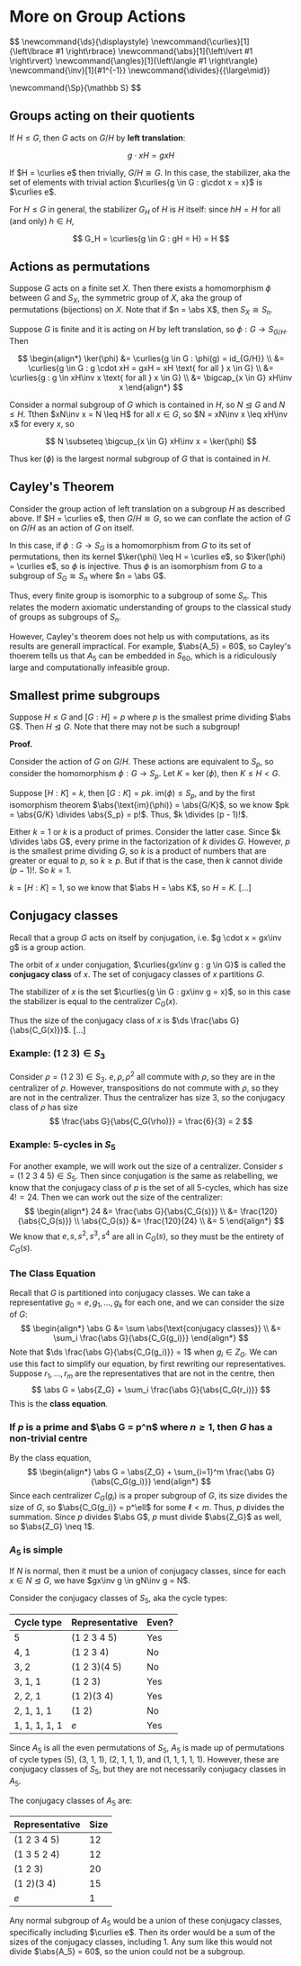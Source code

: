 # More on Group Actions

$$
\newcommand{\ds}{\displaystyle}
\newcommand{\curlies}[1]{\left\lbrace #1 \right\rbrace}
\newcommand{\abs}[1]{\left\lvert #1 \right\rvert}
\newcommand{\angles}[1]{\left\langle #1 \right\rangle}
\newcommand{\inv}[1]{#1^{-1}}
\newcommand{\divides}{{\large\mid}}

\newcommand{\Sp}{\mathbb S}
$$

## Groups acting on their quotients

If $H \leq G$, then $G$ acts on $G/H$ by **left translation**:

$$
g \cdot xH = gxH
$$

If $H = \curlies e$ then trivially, $G/H \cong G$. In this case, the stabilizer, aka the set of elements with trivial action $\curlies{g \in G : g\cdot x = x}$ is $\curlies e$.

For $H \leq G$ in general, the stabilizer $G_H$ of $H$ is $H$ itself: since $hH = H$ for all (and only) $h \in H$,

$$
G_H = \curlies{g \in G : gH = H} = H
$$


## Actions as permutations

Suppose $G$ acts on a finite set $X$. Then there exists a homomorphism $\phi$ between $G$ and $S_X$, the symmetric group of $X$, aka the group of permutations (bijections) on $X$. Note that if $n = \abs X$, then $S_X \cong S_n$.

Suppose $G$ is finite and it is acting on $H$ by left translation, so $\phi : G \to S_{G/H}$. Then

$$
\begin{align*}
\ker(\phi) &= \curlies{g \in G : \phi(g) = id_{G/H}} \\
&= \curlies{g \in G : g \cdot xH = gxH = xH \text{ for all } x \in G} \\
&= \curlies{g : g \in xH\inv x \text{ for all } x \in G} \\
&= \bigcap_{x \in G} xH\inv x
\end{align*}
$$

Consider a normal subgroup of $G$ which is contained in $H$, so $N \trianglelefteq G$ and $N \leq H$. Tthen $xN\inv x = N \leq H$ for all $x \in G$, so $N = xN\inv x \leq xH\inv x$ for every $x$, so

$$
N \subseteq \bigcup_{x \in G} xH\inv x = \ker(\phi)
$$

Thus $\ker(\phi)$ is the largest normal subgroup of $G$ that is contained in $H$.

## Cayley's Theorem

Consider the group action of left translation on a subgroup $H$ as described above. If $H = \curlies e$, then $G/H \cong G$, so we can conflate the action of $G$ on $G/H$ as an action of $G$ on itself.

In this case, if $\phi: G \to S_G$ is a homomorphism from $G$ to its set of permutations, then its kernel $\ker(\phi) \leq H = \curlies e$, so $\ker(\phi) = \curlies e$, so $\phi$ is injective. Thus $\phi$ is an isomorphism from $G$ to a subgroup of $S_G \cong S_n$ where $n = \abs G$.

Thus, every finite group is isomorphic to a subgroup of some $S_n$. This relates the modern axiomatic understanding of groups to the classical study of groups as subgroups of $S_n$.

However, Cayley's theorem does not help us with computations, as its results are generall impractical. For example, $\abs{A_5} = 60$, so Cayley's thoerem tells us that $A_5$ can be embedded in $S_{60}$, which is a ridiculously large and computationally infeasible group.

## Smallest prime subgroups

Suppose $H \leq G$ and $[G : H] = p$ where $p$ is the smallest prime dividing $\abs G$. Then $H \trianglelefteq G$. Note that there may not be such a subgroup!

**Proof.**

Consider the action of $G$ on $G/H$. These actions are equivalent to $S_p$, so consider the homomorphism $\phi: G \to S_p$. Let $K = \ker(\phi)$, then $K \leq H < G$.

Suppose $[H : K] = k$, then $[G : K] = pk$. $\text{im}(\phi) \leq S_p$, and by the first isomorphism theorem $\abs{\text{im}(\phi)} = \abs{G/K}$, so we know $pk = \abs{G/K} \divides \abs{S_p} = p!$. Thus, $k \divides (p - 1)!$.

Either $k = 1$ or $k$ is a product of primes. Consider the latter case. Since $k \divides \abs G$, every prime in the factorization of $k$ divides $G$. However, $p$ is the smallest prime dividing $G$, so $k$ is a product of numbers that are greater or equal to $p$, so $k \geq p$. But if that is the case, then $k$ cannot divide $(p - 1)!$. So $k = 1$.

$k = [H : K] = 1$, so we know that $\abs H = \abs K$, so $H = K$. [...]

## Conjugacy classes

Recall that a group $G$ acts on itself by conjugation, i.e. $g \cdot x = gx\inv g$ is a group action.

The orbit of $x$ under conjugation, $\curlies{gx\inv g : g \in G}$ is called the **conjugacy class** of $x$. The set of conjugacy classes of $x$ partitions $G$.

The stabilizer of $x$ is the set $\curlies{g \in G : gx\inv g = x}$, so in this case the stabilizer is equal to the centralizer $C_G(x)$.

Thus the size of the conjugacy class of $x$ is $\ds \frac{\abs G}{\abs{C_G(x)}}$. [...]

### Example: $(1\ 2\ 3) \in S_3$

Consider $\rho = (1\ 2\ 3) \in S_3$. $e, \rho, \rho^2$ all commute with $\rho$, so they are in the centralizer of $\rho$. However, transpositions do not commute with $\rho$, so they are not in the centralizer. Thus the centralizer has size 3, so the conjugacy class of $\rho$ has size
$$
\frac{\abs G}{\abs{C_G(\rho)}} = \frac{6}{3} = 2
$$

### Example: 5-cycles in $S_5$

For another example, we will work out the size of a centralizer. Consider $s = (1\ 2\ 3\ 4\ 5) \in S_5$. Then since conjugation is the same as relabelling, we know that the conjugacy class of $p$ is the set of all 5-cycles, which has size $4! = 24$. Then we can work out the size of the centralizer:
$$
\begin{align*}
24 &= \frac{\abs G}{\abs{C_G(s)}} \\
&= \frac{120}{\abs{C_G(s)}} \\
\abs{C_G(s)} &= \frac{120}{24} \\
&= 5
\end{align*}
$$
We know that $e, s, s^2, s^3, s^4$ are all in $C_G(s)$, so they must be the entirety of $C_G(s)$.

### The Class Equation

Recall that $G$ is partitioned into conjugacy classes. We can take a representative $g_0 = e, g_1, ..., g_k$ for each one, and we can consider the size of $G$:
$$
\begin{align*}
\abs G &= \sum \abs{\text{conjugacy classes}} \\
&= \sum_i \frac{\abs G}{\abs{C_G(g_i)}}
\end{align*}
$$
Note that $\ds \frac{\abs G}{\abs{C_G(g_i)}} = 1$ when $g_i \in Z_G$. We can use this fact to simplify our equation, by first rewriting our representatives. Suppose $r_1, ..., r_m$ are the representatives that are not in the centre, then
$$
\abs G = \abs{Z_G} + \sum_i \frac{\abs G}{\abs{C_G(r_i)}}
$$
This is the **class equation**.

### If $p$ is a prime and $\abs G = p^n$ where $n \geq 1$, then $G$ has a non-trivial centre

By the class equation,
$$
\begin{align*}
\abs G = \abs{Z_G} + \sum_{i=1}^m \frac{\abs G}{\abs{C_G(g_i)}}
\end{align*}
$$
Since each centralizer $C_G(g_i)$ is a proper subgroup of $G$, its size divides the size of $G$, so $\abs{C_G(g_i)} = p^\ell$ for some $\ell < m$. Thus, $p$ divides the summation. Since $p$ divides $\abs G$, $p$ must divide $\abs{Z_G}$ as well, so $\abs{Z_G} \neq 1$.

### $A_5$ is simple

If $N$ is normal, then it must be a union of conjugacy classes, since for each $x \in N \trianglelefteq G$, we have $gx\inv g \in gN\inv g = N$.

Consider the conjugacy classes of $S_5$, aka the cycle types:

| Cycle type    | Representative    | Even? |
| ------------- | ----------------- | ----- |
| 5             | $(1\ 2\ 3\ 4\ 5)$ | Yes   |
| 4, 1          | $(1\ 2\ 3\ 4)$    | No    |
| 3, 2          | $(1\ 2\ 3)(4\ 5)$ | No    |
| 3, 1, 1       | $(1\ 2\ 3)$       | Yes   |
| 2, 2, 1       | $(1\ 2)(3\ 4)$    | Yes   |
| 2, 1, 1, 1    | $(1\ 2)$          | No    |
| 1, 1, 1, 1, 1 | $e$               | Yes   |

Since $A_5$ is all the even permutations of $S_5$, $A_5$ is made up of permutations of cycle types (5), (3, 1, 1), (2, 1, 1, 1), and (1, 1, 1, 1, 1). However, these are conjugacy classes of $S_5$, but they are not necessarily conjugacy classes in $A_5$.

The conjugacy classes of $A_5$ are:

| Representative    | Size |
| ----------------- | ---- |
| $(1\ 2\ 3\ 4\ 5)$ | 12   |
| $(1\ 3\ 5\ 2\ 4)$ | 12   |
| $(1\ 2\ 3)$       | 20   |
| $(1\ 2)(3\ 4)$    | 15   |
| $e$               | 1    |

Any normal subgroup of $A_5$ would be a union of these conjugacy classes, specifically including $\curlies e$. Then its order would be a sum of the sizes of the conjugacy classes, including 1. Any sum like this would not divide $\abs{A_5} = 60$, so the union could not be a subgroup.